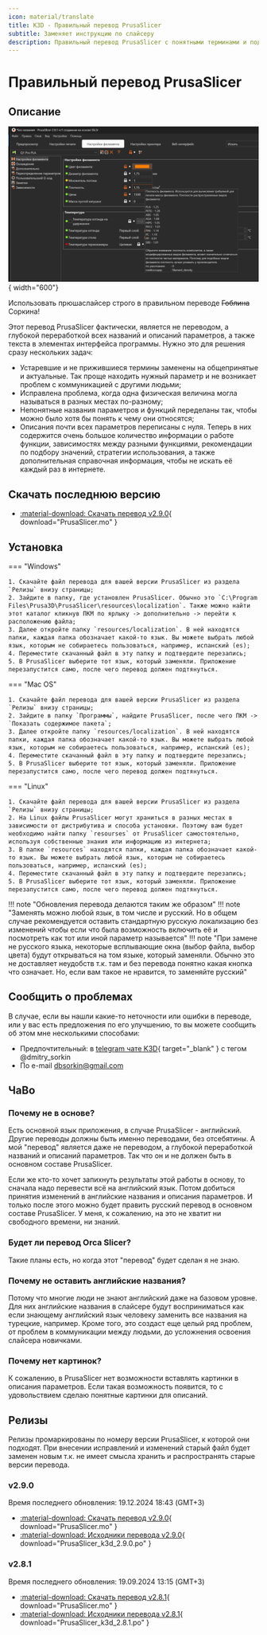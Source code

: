 ```yaml
---
icon: material/translate
title: K3D - Правильный перевод PrusaSlicer
subtitle: Заменяет инструкцию по слайсеру
description: Правильный перевод PrusaSlicer с понятными терминами и подробными описаниями параметров
---
```


# Правильный перевод PrusaSlicer

## Описание

![PrusaSlicer](./pics/ps_translation_index.png){ width="600"}

Использовать прюшаслайсер строго в правильном переводе ~~Гоблина~~ Соркина!

Этот перевод PrusaSlicer фактически, является не переводом, а глубокой переработкой всех названий и описаний параметров, а также текста в элементах интерфейса программы. Нужно это для решения сразу нескольких задач:

- Устаревшие и не прижившиеся термины заменены на общепринятые и актуальные. Так проще находить нужный параметр и не возникает проблем с коммуникацией с другими людьми;
- Исправлена проблема, когда одна физическая величина могла называться в разных местах по-разному;
- Непонятные названия параметров и функций переделаны так, чтобы можно было хотя бы понять к чему они относятся;
- Описания почти всех параметров переписаны с нуля. Теперь в них содержится очень большое количество информации о работе функции, зависимостях между разными функциями, рекомендации по подбору значений, стратегии использования, а также дополнительная справочная информация, чтобы не искать её каждый раз в интернете.

## Скачать последнюю версию

- [:material-download: Скачать перевод v2.9.0](./translations/2.9.0.mo){ download="PrusaSlicer.mo" }

## Установка

=== "Windows"

    1. Скачайте файл перевода для вашей версии PrusaSlicer из раздела `Релизы` внизу страницы;
    2. Зайдите в папку, где установлен PrusaSlicer. Обычно это `C:\Program Files\Prusa3D\PrusaSlicer\resources\localization`. Также можно найти этот каталог кликнув ПКМ по ярлыку -> дополнительно -> перейти к расположению файла;
    3. Далее откройте папку `resources/localization`. В ней находятся папки, каждая папка обозначает какой-то язык. Вы можете выбрать любой язык, которым не собираетесь пользоваться, например, испанский (es);
    4. Переместите скачанный файл в эту папку и подтвердите перезапись;
    5. В PrusaSlicer выберите тот язык, который заменяли. Приложение перезапустится само, после чего перевод должен подтянуться.

=== "Mac OS"

    1. Скачайте файл перевода для вашей версии PrusaSlicer из раздела `Релизы` внизу страницы;
    2. Зайдите в папку `Программы`, найдите PrusaSlicer, после чего ПКМ -> `Показать содержимое пакета`;
    3. Далее откройте папку `resources/localization`. В ней находятся папки, каждая папка обозначает какой-то язык. Вы можете выбрать любой язык, которым не собираетесь пользоваться, например, испанский (es);
    4. Переместите скачанный файл в эту папку и подтвердите перезапись;
    5. В PrusaSlicer выберите тот язык, который заменяли. Приложение перезапустится само, после чего перевод должен подтянуться.

=== "Linux"

    1. Скачайте файл перевода для вашей версии PrusaSlicer из раздела `Релизы` внизу страницы;
    2. На Linux файлы PrusaSlicer могут храниться в разных местах в зависимости от дистрибутива и способа установки. Поэтому вам будет необходимо найти папку `resourses` от PrusaSlicer самостоятельно, используя собственные знания или информацию из интернета;
    3. В папке `resources` находятся папки, каждая папка обозначает какой-то язык. Вы можете выбрать любой язык, которым не собираетесь пользоваться, например, испанский (es);
    4. Переместите скачанный файл в эту папку и подтвердите перезапись;
    5. В PrusaSlicer выберите тот язык, который заменяли. Приложение перезапустится само, после чего перевод должен подтянуться.

!!! note "Обновления перевода делаются таким же образом"
!!! note "Заменять можно любой язык, в том числе и русский. Но в общем случае рекомендуется оставить стандартную русскую локализацию без изменений чтобы если что была возможность включить её и посмотреть как тот или иной параметр называется"
!!! note "При замене не русского языка, некоторые всплывающие окна (выбор файла, выбор цвета) будут открываться на том языке, который заменяли. Обычно это не доставляет неудобств т.к. там и без перевода понятно какая кнопка что означает. Но, если вам такое не нравится, то заменяйте русский"

## Сообщить о проблемах

В случае, если вы нашли какие-то неточности или ошибки в переводе, или у вас есть предложения по его улучшению, то вы можете сообщить об этом мне несколькими способами:

- Предпочтительный: в [telegram чате K3D](https://t.me/dsorkin){ target="_blank" } с тегом @dmitry_sorkin
- По e-mail dbsorkin@gmail.com

## ЧаВо

### Почему не в основе?

Есть основной язык приложения, в случае PrusaSlicer - английский. Другие переводы должны быть именно переводами, без отсебятины. А мой "перевод" является даже не переводом, а глубокой переработкой названий и описаний параметров. Так что он и не должен быть в основном составе PrusaSlicer.

Если же кто-то хочет запихнуть результаты этой работы в основу, то сначала надо перевести всё на английский язык. Потом добиться принятия изменений в английские названия и описания параметров. И только после этого можно будет править русский перевод в основном составе PrusaSlicer. У меня, к сожалению, на это не хватит ни свободного времени, ни знаний.

### Будет ли перевод Orca Slicer?

Такие планы есть, но когда этот "перевод" будет сделан я не знаю.

### Почему не оставить английские названия?

Потому что многие люди не знают английский даже на базовом уровне. Для них английские названия в слайсере будут восприниматься как если знающему английский язык человеку заменить все названия на турецкие, например. Кроме того, это создаст еще целый ряд проблем, от проблем в коммуникации между людьми, до усложнения освоения слайсера новичками.

### Почему нет картинок?

К сожалению, в PrusaSlicer нет возможности вставлять картинки в описания параметров. Если такая возможность появится, то с удовольствием сделаю понятные картинки для описаний.

## Релизы

Релизы промаркированы по номеру версии PrusaSlicer, к которой они подходят. При внесении исправлений и изменений старый файл будет заменен новым т.к. не имеет смысла хранить и распространять старые версии перевода.

### v2.9.0

Время последнего обновления: 19.12.2024 18:43 (GMT+3)

- [:material-download: Скачать перевод v2.9.0](./translations/2.9.0.mo){ download="PrusaSlicer.mo" }
- [:material-download: Исходники перевода v2.9.0](./translations/2.9.0.po){ download="PrusaSlicer_k3d_2.9.0.po" }

### v2.8.1

Время последнего обновления: 19.09.2024 13:15 (GMT+3)

- [:material-download: Скачать перевод v2.8.1](./translations/2.8.1.mo){ download="PrusaSlicer.mo" }
- [:material-download: Исходники перевода v2.8.1](./translations/2.8.1.po){ download="PrusaSlicer_k3d_2.8.1.po" }